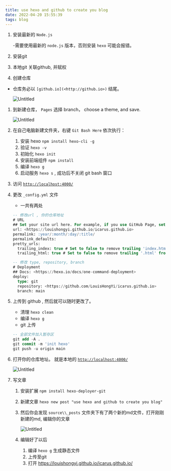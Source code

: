 ```yaml
---
title: use hexo and github to create you blog
date: 2022-04-20 15:55:39
tags: blog
---
```




1. 安装最新的 `Node.js`

   -需要使用最新的 `node.js` 版本，否则安装 `hexo` 可能会报错。

2. 安装git

3. 本地git 关联github, 并赋权

4. 创建仓库

- 仓库务必以 `[github.io](<http://github.io>)`  结尾。

  ![Untitled](https://s3-us-west-2.amazonaws.com/secure.notion-static.com/121d1373-b2c5-478e-88fa-39cc4527b797/Untitled.png)

1. 到新建仓库， `Pages` 选择 branch， choose  a theme, and save.

   ![Untitled](https://s3-us-west-2.amazonaws.com/secure.notion-static.com/878e5cea-c70b-4847-bb0a-c4310445907b/Untitled.png)

2. 在自己电脑新建文件夹，右键 `Git Bash Here` 依次执行：

   1. 安装 hexo `npm install hexo-cli -g`
   2. 验证 `hexo -v`
   3. 初始化 `hexo init`
   4. 安装前端组件 `npm install`
   5. 编译 `hexo g`
   6. 启动服务 `hexo s` , 成功后不关闭 git bash 窗口

3. 访问 [`http://localhost:4000/`](http://localhost:4000/)

4. 更改 `_config.yml` 文件

   - 一共有两处

   ```sql
   -- 修改url , 你的仓库地址
   # URL
   ## Set your site url here. For example, if you use GitHub Page, set url as '<https://username.github.io/project>'
   url: <https://louishongyi.github.io/icarus.github.io>
   permalink: :year/:month/:day/:title/
   permalink_defaults:
   pretty_urls:
     trailing_index: true # Set to false to remove trailing 'index.html' from permalinks
     trailing_html: true # Set to false to remove trailing '.html' from permalinks
   
   -- 修改 type, repository, branch 
   # Deployment
   ## Docs: <https://hexo.io/docs/one-command-deployment>
   deploy:
     type: git
     repository: <https://github.com/LouisHongYi/icarus.github.io>
     branch: main
   ```

5. 上传到 github , 然后就可以随时更改了。

   - 清理 `hexo clean`
   - 编译 `hexo g`
   - git 上传

   ```sql
   -- 全部文件加入暂存区
   git add -A .
   git commit -m 'init hexo'
   git push -u origin main
   ```

6. 打开你的仓库地址。 就是本地的  [`http://localhost:4000/`](http://localhost:4000/)

   ![Untitled](https://s3-us-west-2.amazonaws.com/secure.notion-static.com/7a9272b8-d4bd-49db-935c-6fedefe5efc4/Untitled.png)

7. 写文章

   1. 安装扩展 `npm install hexo-deployer-git`

   2. 新建文章 `hexo new post "use hexo and github to create you blog"`

   3. 然后你会发现 `source\\_posts` 文件夹下有了两个新的md文件，打开刚刚新建的md, 编辑你的文章

      ![Untitled](https://s3-us-west-2.amazonaws.com/secure.notion-static.com/af3a2e00-cdc7-4fa6-82e4-6febfdbe73ce/Untitled.png)

   4. 编辑好了以后

      1. 编译 `hexo g` 生成静态文件
      2. 上传至git
      3. 打开  https://louishongyi.github.io/icarus.github.io/



###  

